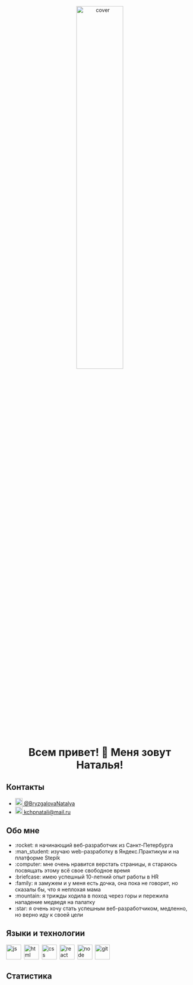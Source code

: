 <div align="center">
   <img width="50%" src="https://d3sujgifhk94se.cloudfront.net/wp-content/uploads/2020/12/16084421/blog_posts-8-06.png" alt="cover" />
 </div>
 
 <h1 align="center">Всем привет! 👋 Меня зовут Наталья!</h1>

<h2>Контакты</h2>
 <ul>
   <li><img src="https://github.com/NataBr1/NataBr1/assets/116519341/11b1d051-32cd-429c-a953-8593cbf5f90c" width=20px><a href="https://t.me/BryzgalovaNatalya"> @BryzgalovaNatalya</a> </li>
   <li><img src="https://github.com/NataBr1/NataBr1/assets/116519341/0aa8cf79-89c3-4d30-a945-edcf456d4ed4" width=20px><a href="mailto:kchpnatali@mail.ru"> kchpnatali@mail.ru</a></li>
 </ul>
 
 <h2>Обо мне</h2>
 <ul>
   <li>:rocket: я начинающий веб-разработчик из Санкт-Петербурга</li>
   <li>:man_student: изучаю web-разработку в Яндекс.Практикум и на платформе Stepik</li>
   <li>:computer: мне очень нравится верстать страницы, я стараюсь посвящать этому всё свое свободное время</li>
   <li>:briefcase: имею успешный 10-летний опыт работы в HR</li>
   <li>:family: я замужем и у меня есть дочка, она пока не говорит, но сказалы бы, что я неплохая мама</li>
   <li>:mountain: я трижды ходила в поход через горы и пережила нападение медведя на палатку</li>
   <li>:star: я очень хочу стать успешным веб-разработчиком, медленно, но верно иду к своей цели</li>
 </ul>


<h2>Языки и технологии</h2>

<img src="https://cdn.jsdelivr.net/gh/devicons/devicon/icons/javascript/javascript-original.svg" title="js" width="40" height="40"/>&nbsp;
<img src="https://cdn.jsdelivr.net/gh/devicons/devicon/icons/html5/html5-original.svg" title="html" width="40" height="40"/>&nbsp;
<img src="https://cdn.jsdelivr.net/gh/devicons/devicon/icons/css3/css3-original.svg" title="css" width="40" height="40"/>&nbsp;
<img src="https://cdn.jsdelivr.net/gh/devicons/devicon/icons/react/react-original.svg" title="react" width="40" height="40"/>&nbsp;
<img src="https://cdn.jsdelivr.net/gh/devicons/devicon/icons/nodejs/nodejs-original.svg" title="node" width="40" height="40"/>&nbsp;
<img src="https://user-images.githubusercontent.com/100767361/192206773-abbd38dd-7dcd-47b9-97de-826bd3a30836.png" title="git" width="40" height="40"/>&nbsp;


<h2>Статистика</h2>
<div id="stat" align="center">
    <img src="http://github-profile-summary-cards.vercel.app/api/cards/profile-details?username=NataBr1&theme=react" alt=""/>
    <img src="http://github-profile-summary-cards.vercel.app/api/cards/repos-per-language?username=NataBr1&theme=react" alt=""/>
</div>
